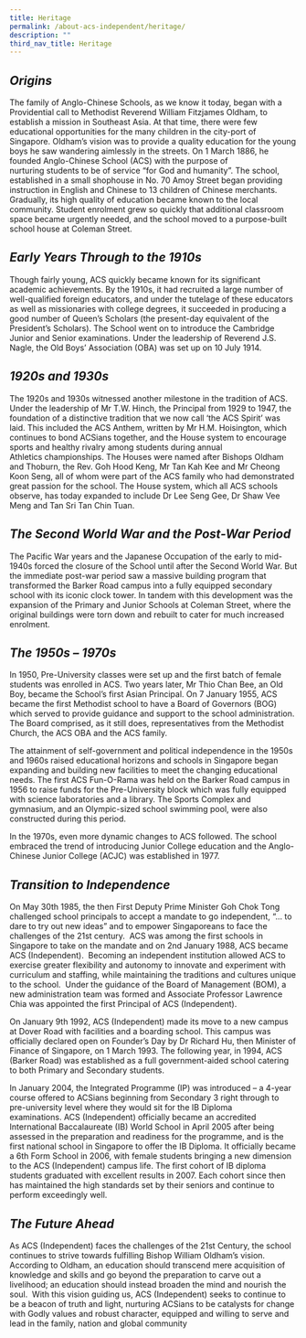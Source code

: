 ```yaml
---
title: Heritage
permalink: /about-acs-independent/heritage/
description: ""
third_nav_title: Heritage
---
```

**_Origins_**
-------------

The family of Anglo-Chinese Schools, as we know it today, began with a Providential call to Methodist Reverend William Fitzjames Oldham, to establish a mission in Southeast Asia. At that time, there were few educational opportunities for the many children in the city-port of Singapore. Oldham’s vision was to provide a quality education for the young boys he saw wandering aimlessly in the streets. On 1 March 1886, he founded Anglo-Chinese School (ACS) with the purpose of nurturing students to be of service “for God and humanity”. The school, established in a small shophouse in No. 70 Amoy Street began providing instruction in English and Chinese to 13 children of Chinese merchants. Gradually, its high quality of education became known to the local community. Student enrolment grew so quickly that additional classroom space became urgently needed, and the school moved to a purpose-built school house at Coleman Street.

**_Early Years Through to the 1910s_**
--------------------------------------

Though fairly young, ACS quickly became known for its significant academic achievements. By the 1910s, it had recruited a large number of well-qualified foreign educators, and under the tutelage of these educators as well as missionaries with college degrees, it succeeded in producing a good number of Queen’s Scholars (the present-day equivalent of the President’s Scholars). The School went on to introduce the Cambridge Junior and Senior examinations. Under the leadership of Reverend J.S. Nagle, the Old Boys’ Association (OBA) was set up on 10 July 1914.

**_1920s and 1930s_**
---------------------

The 1920s and 1930s witnessed another milestone in the tradition of ACS. Under the leadership of Mr T.W. Hinch, the Principal from 1929 to 1947, the foundation of a distinctive tradition that we now call ‘the ACS Spirit’ was laid. This included the ACS Anthem, written by Mr H.M. Hoisington, which continues to bond ACSians together, and the House system to encourage sports and healthy rivalry among students during annual Athletics championships. The Houses were named after Bishops Oldham and Thoburn, the Rev. Goh Hood Keng, Mr Tan Kah Kee and Mr Cheong Koon Seng, all of whom were part of the ACS family who had demonstrated great passion for the school. The House system, which all ACS schools observe, has today expanded to include Dr Lee Seng Gee, Dr Shaw Vee Meng and Tan Sri Tan Chin Tuan.

**_The Second World War and the Post-War Period_**
--------------------------------------------------

The Pacific War years and the Japanese Occupation of the early to mid-1940s forced the closure of the School until after the Second World War. But the immediate post-war period saw a massive building program that transformed the Barker Road campus into a fully equipped secondary school with its iconic clock tower. In tandem with this development was the expansion of the Primary and Junior Schools at Coleman Street, where the original buildings were torn down and rebuilt to cater for much increased enrolment.

**_The 1950s – 1970s_**
-----------------------

In 1950, Pre-University classes were set up and the first batch of female students was enrolled in ACS. Two years later, Mr Thio Chan Bee, an Old Boy, became the School’s first Asian Principal. On 7 January 1955, ACS became the first Methodist school to have a Board of Governors (BOG) which served to provide guidance and support to the school administration.  The Board comprised, as it still does, representatives from the Methodist Church, the ACS OBA and the ACS family.

The attainment of self-government and political independence in the 1950s and 1960s raised educational horizons and schools in Singapore began expanding and building new facilities to meet the changing educational needs. The first ACS Fun-O-Rama was held on the Barker Road campus in 1956 to raise funds for the Pre-University block which was fully equipped with science laboratories and a library. The Sports Complex and gymnasium, and an Olympic-sized school swimming pool, were also constructed during this period.

In the 1970s, even more dynamic changes to ACS followed. The school embraced the trend of introducing Junior College education and the Anglo-Chinese Junior College (ACJC) was established in 1977. 

**_Transition to Independence_**
--------------------------------

On May 30th 1985, the then First Deputy Prime Minister Goh Chok Tong challenged school principals to accept a mandate to go independent, “… to dare to try out new ideas” and to empower Singaporeans to face the challenges of the 21st century.  ACS was among the first schools in Singapore to take on the mandate and on 2nd January 1988, ACS became ACS (Independent).  Becoming an independent institution allowed ACS to exercise greater flexibility and autonomy to innovate and experiment with curriculum and staffing, while maintaining the traditions and cultures unique to the school.  Under the guidance of the Board of Management (BOM), a new administration team was formed and Associate Professor Lawrence Chia was appointed the first Principal of ACS (Independent).

On January 9th 1992, ACS (Independent) made its move to a new campus at Dover Road with facilities and a boarding school. This campus was officially declared open on Founder’s Day by Dr Richard Hu, then Minister of Finance of Singapore, on 1 March 1993. The following year, in 1994, ACS (Barker Road) was established as a full government-aided school catering to both Primary and Secondary students.

In January 2004, the Integrated Programme (IP) was introduced – a 4-year course offered to ACSians beginning from Secondary 3 right through to pre-university level where they would sit for the IB Diploma examinations. ACS (Independent) officially became an accredited International Baccalaureate (IB) World School in April 2005 after being assessed in the preparation and readiness for the programme, and is the first national school in Singapore to offer the IB Diploma. It officially became a 6th Form School in 2006, with female students bringing a new dimension to the ACS (Independent) campus life. The first cohort of IB diploma students graduated with excellent results in 2007. Each cohort since then has maintained the high standards set by their seniors and continue to perform exceedingly well. 

**_The Future Ahead_**
----------------------

As ACS (Independent) faces the challenges of the 21st Century, the school continues to strive towards fulfilling Bishop William Oldham’s vision.  According to Oldham, an education should transcend mere acquisition of knowledge and skills and go beyond the preparation to carve out a livelihood; an education should instead broaden the mind and nourish the soul.  With this vision guiding us, ACS (Independent) seeks to continue to be a beacon of truth and light, nurturing ACSians to be catalysts for change with Godly values and robust character, equipped and willing to serve and lead in the family, nation and global community